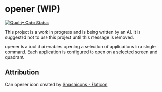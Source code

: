 # opener (WIP)

[![Quality Gate Status](https://sonarcloud.io/api/project_badges/measure?project=danstis_opener&metric=alert_status)](https://sonarcloud.io/summary/new_code?id=danstis_opener)

This project is a work in progress and is being written by an AI. It is suggested not to use this project until this message is removed.

opener is a tool that enables opening a selection of applications in a single command. Each application is configured to
open on a selected screen and quadrant.

## Attribution

Can opener icon created by [Smashicons - Flaticon](https://www.flaticon.com/free-icons/can-opener)
